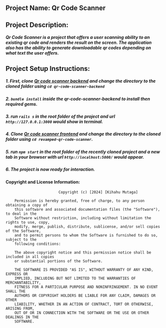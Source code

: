 Project Name: Qr Code Scanner
------------------------------

Project Description:
--------------------
##### Qr Code Scanner is a project that offers a user scanning ability to an existing qr code and renders the result on the screen. The application also has the ability to generate downloadable qr codes depending on what text the user offers.

Project Setup Instructions:
---------------------------
#####   1.  First, clone [Qr code scanner backend](https://github.com/Mutagah/qr-code-scanner-backend) and change the directory to the cloned folder using `cd qr-code-scanner-backend`

#####   2.  `bundle install` inside the qr-code-scanner-backend to install then required gems.

#####   3. run `rails s` in the root folder of the project and url `http://127.0.0.1:3000` would show in terminal.

#####   4. Clone [Qr code scanner frontend](https://github.com/Mutagah/revamped-qr-code-scanner) and change the directory to the cloned folder using `cd revamped-qr-code-scanner`.

#####   5. run `npm start` in the root folder of the recently cloned project and a new tab in your browser with url `http://localhost:5000/` would appear.

#####   6. The project is now ready for interaction.


#### Copyright and License Information:

                            Copyright (c) [2024] [Kihahu Mutaga]

        Permission is hereby granted, free of charge, to any person obtaining a copy of
        this software and associated documentation files (the "Software"), to deal in the
        Software without restriction, including without limitation the rights to use, copy,
        modify, merge, publish, distribute, sublicense, and/or sell copies of the Software,
        and to permit persons to whom the Software is furnished to do so, subject to the 
        following conditions:

        The above copyright notice and this permission notice shall be included in all copies
        or substantial portions of the Software.

        THE SOFTWARE IS PROVIDED "AS IS", WITHOUT WARRANTY OF ANY KIND, EXPRESS OR
        IMPLIED, INCLUDING BUT NOT LIMITED TO THE WARRANTIES OF MERCHANTABILITY,
        FITNESS FOR A PARTICULAR PURPOSE AND NONINFRINGEMENT. IN NO EVENT SHALL THE
        AUTHORS OR COPYRIGHT HOLDERS BE LIABLE FOR ANY CLAIM, DAMAGES OR OTHER
        LIABILITY, WHETHER IN AN ACTION OF CONTRACT, TORT OR OTHERWISE, ARISING FROM,
        OUT OF OR IN CONNECTION WITH THE SOFTWARE OR THE USE OR OTHER DEALINGS IN THE
        SOFTWARE.

